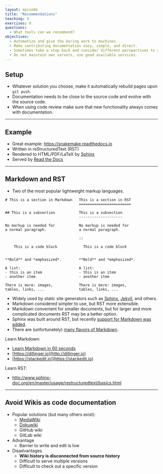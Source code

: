```yaml
---
layout: episode
title: "Recommendations"
teaching: 5
exercises: 0
questions:
  - What tools can we recommend?
objectives:
  - Automatize and give the boring work to machines.
  - Make contributing documentation easy, simple, and direct.
  - Sometimes take a step back and consider different perspectives to your documentation.
  - Do not maintain own servers, use good available services.
---
```


## Setup

- Whatever solution you choose, make it automatically rebuild pages upon `git push`.
- Documentation needs to be close to the source code and evolve with the source code.
- When using code review make sure that new functionality always comes with documentation.

---

## Example

- Great example: https://snakemake.readthedocs.io
- Written in reStructuredText (RST)
- Rendered to HTML/PDF/LaTeX by [Sphinx](http://sphinx-doc.org)
- Served by [Read the Docs](https://readthedocs.org)

---

## Markdown and RST

- Two of the most popular lightweight markup languages.

```
# This is a section in Markdown   This is a section in RST
                                  ========================

## This is a subsection           This is a subsection
                                  --------------------

No markup is needed for           No markup is needed for
a normal paragraph.               a normal paragraph.

                                  ::

    This is a code block            This is a code block


**Bold** and *emphasized*.        **Bold** and *emphasized*.

A list:                           A list:
- this is an item                 - this is an item
- another item                    - another item

There is more: images,            There is more: images,
tables, links, ...                tables, links, ...
```

- Widely used by static site generators such as [Sphinx](http://sphinx-doc.org),
  [Jekyll](https://jekyllrb.com), and others.
- Markdown considered simpler to use, but RST more extensible.
- Markdown convenient for smaller documents,
  but for larger and more complicated documents RST may be a better option.
- Sphinx was built around RST, but recently
  [support for Markdown was added](http://blog.readthedocs.com/adding-markdown-support/).
- There are (unfortunately) [many flavors of Markdown](https://github.com/jgm/CommonMark/wiki/Markdown-Flavors).

Learn Markdown:
- [Learn Markdown in 60 seconds](http://commonmark.org/help/)
- [https://dillinger.io](http://dillinger.io)
- [https://stackedit.io](https://stackedit.io)

Learn RST:
- http://www.sphinx-doc.org/en/master/usage/restructuredtext/basics.html

---

## Avoid Wikis as code documentation

- Popular solutions (but many others exist):
  - [MediaWiki](https://www.mediawiki.org)
  - [Dokuwiki](https://www.dokuwiki.org)
  - GitHub wiki
  - GitLab wiki
- Advantage
  - Barrier to write and edit is low
- Disadvantages
  - **Wiki history is disconnected from source history**
  - Difficult to serve multiple versions
  - Difficult to check out a specific version
